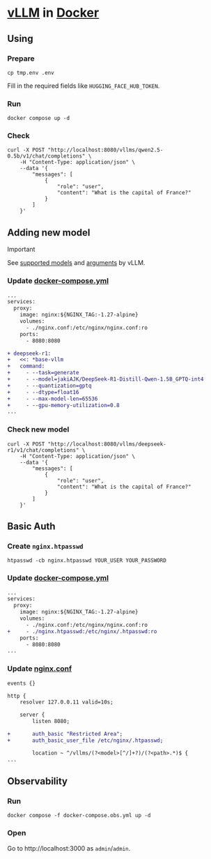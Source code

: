 # [vLLM](https://docs.vllm.ai) in [Docker](https://www.docker.com)

## Using

### Prepare

```shell
cp tmp.env .env
```

Fill in the required fields like `HUGGING_FACE_HUB_TOKEN`.

### Run

```shell
docker compose up -d
```

### Check

```shell
curl -X POST "http://localhost:8080/vllms/qwen2.5-0.5b/v1/chat/completions" \
	-H "Content-Type: application/json" \
	--data '{
		"messages": [
			{
				"role": "user",
				"content": "What is the capital of France?"
			}
		]
	}'
```

## Adding new model

> [!IMPORTANT]
> See [supported models](https://docs.vllm.ai/en/latest/models/supported_models.html)
> and [arguments](https://docs.vllm.ai/en/latest/serving/engine_args.html)
> by vLLM.

### Update [docker-compose.yml](docker-compose.yml)

```diff
...
services:
  proxy:
    image: nginx:${NGINX_TAG:-1.27-alpine}
    volumes:
      - ./nginx.conf:/etc/nginx/nginx.conf:ro
    ports:
      - 8080:8080

+ deepseek-r1:
+   <<: *base-vllm
+   command:
+     - --task=generate
+     - --model=jakiAJK/DeepSeek-R1-Distill-Qwen-1.5B_GPTQ-int4
+     - --quantization=gptq
+     - --dtype=float16
+     - --max-model-len=65536
+     - --gpu-memory-utilization=0.8
...
```

### Check new model

```shell
curl -X POST "http://localhost:8080/vllms/deepseek-r1/v1/chat/completions" \
	-H "Content-Type: application/json" \
	--data '{
		"messages": [
			{
				"role": "user",
				"content": "What is the capital of France?"
			}
		]
	}'
```

## Basic Auth

### Create `nginx.htpasswd`

```shell
htpasswd -cb nginx.htpasswd YOUR_USER YOUR_PASSWORD
```

### Update [docker-compose.yml](docker-compose.yml)

```diff
...
services:
  proxy:
    image: nginx:${NGINX_TAG:-1.27-alpine}
    volumes:
      - ./nginx.conf:/etc/nginx/nginx.conf:ro
+     - ./nginx.htpasswd:/etc/nginx/.htpasswd:ro
    ports:
      - 8080:8080
...
```

### Update [nginx.conf](docker/nginx.conf)

```diff
events {}

http {
    resolver 127.0.0.11 valid=10s;

    server {
        listen 8080;

+       auth_basic "Restricted Area";
+       auth_basic_user_file /etc/nginx/.htpasswd;

        location ~ ^/vllms/(?<model>[^/]+?)/(?<path>.*)$ {
...
```

## Observability

### Run

```shell
docker compose -f docker-compose.obs.yml up -d
```

### Open

Go to http://localhost:3000 as `admin`/`admin`.
